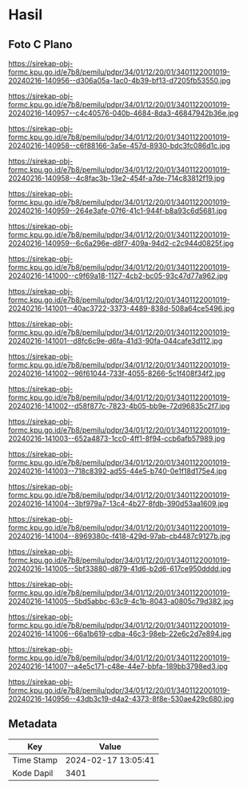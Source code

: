 # Hasil

## Foto C Plano

https://sirekap-obj-formc.kpu.go.id/e7b8/pemilu/pdpr/34/01/12/20/01/3401122001019-20240216-140956--d306a05a-1ac0-4b39-bf13-d7205fb53550.jpg

https://sirekap-obj-formc.kpu.go.id/e7b8/pemilu/pdpr/34/01/12/20/01/3401122001019-20240216-140957--c4c40576-040b-4684-8da3-46847942b36e.jpg

https://sirekap-obj-formc.kpu.go.id/e7b8/pemilu/pdpr/34/01/12/20/01/3401122001019-20240216-140958--c6f88166-3a5e-457d-8930-bdc3fc086d1c.jpg

https://sirekap-obj-formc.kpu.go.id/e7b8/pemilu/pdpr/34/01/12/20/01/3401122001019-20240216-140958--4c8fac3b-13e2-454f-a7de-714c83812f19.jpg

https://sirekap-obj-formc.kpu.go.id/e7b8/pemilu/pdpr/34/01/12/20/01/3401122001019-20240216-140959--264e3afe-07f6-41c1-944f-b8a93c6d5681.jpg

https://sirekap-obj-formc.kpu.go.id/e7b8/pemilu/pdpr/34/01/12/20/01/3401122001019-20240216-140959--6c6a296e-d8f7-409a-94d2-c2c944d0825f.jpg

https://sirekap-obj-formc.kpu.go.id/e7b8/pemilu/pdpr/34/01/12/20/01/3401122001019-20240216-141000--c9f69a18-1127-4cb2-bc05-93c47d77a962.jpg

https://sirekap-obj-formc.kpu.go.id/e7b8/pemilu/pdpr/34/01/12/20/01/3401122001019-20240216-141001--40ac3722-3373-4489-838d-508a64ce5496.jpg

https://sirekap-obj-formc.kpu.go.id/e7b8/pemilu/pdpr/34/01/12/20/01/3401122001019-20240216-141001--d8fc6c9e-d6fa-41d3-90fa-044cafe3d112.jpg

https://sirekap-obj-formc.kpu.go.id/e7b8/pemilu/pdpr/34/01/12/20/01/3401122001019-20240216-141002--96f61044-733f-4055-8266-5c1f408f34f2.jpg

https://sirekap-obj-formc.kpu.go.id/e7b8/pemilu/pdpr/34/01/12/20/01/3401122001019-20240216-141002--d58f877c-7823-4b05-bb9e-72d96835c2f7.jpg

https://sirekap-obj-formc.kpu.go.id/e7b8/pemilu/pdpr/34/01/12/20/01/3401122001019-20240216-141003--652a4873-1cc0-4ff1-8f94-ccb6afb57989.jpg

https://sirekap-obj-formc.kpu.go.id/e7b8/pemilu/pdpr/34/01/12/20/01/3401122001019-20240216-141003--718c8392-ad55-44e5-b740-0e1f18d175e4.jpg

https://sirekap-obj-formc.kpu.go.id/e7b8/pemilu/pdpr/34/01/12/20/01/3401122001019-20240216-141004--3bf979a7-13c4-4b27-8fdb-390d53aa1609.jpg

https://sirekap-obj-formc.kpu.go.id/e7b8/pemilu/pdpr/34/01/12/20/01/3401122001019-20240216-141004--8969380c-f418-429d-97ab-cb4487c9127b.jpg

https://sirekap-obj-formc.kpu.go.id/e7b8/pemilu/pdpr/34/01/12/20/01/3401122001019-20240216-141005--5bf33880-d879-41d6-b2d6-617ce950dddd.jpg

https://sirekap-obj-formc.kpu.go.id/e7b8/pemilu/pdpr/34/01/12/20/01/3401122001019-20240216-141005--5bd5abbc-63c9-4c1b-8043-a0805c79d382.jpg

https://sirekap-obj-formc.kpu.go.id/e7b8/pemilu/pdpr/34/01/12/20/01/3401122001019-20240216-141006--66a1b619-cdba-46c3-98eb-22e6c2d7e894.jpg

https://sirekap-obj-formc.kpu.go.id/e7b8/pemilu/pdpr/34/01/12/20/01/3401122001019-20240216-141007--a4e5c171-c48e-44e7-bbfa-189bb3798ed3.jpg

https://sirekap-obj-formc.kpu.go.id/e7b8/pemilu/pdpr/34/01/12/20/01/3401122001019-20240216-140956--43db3c19-d4a2-4373-8f8e-530ae429c680.jpg


## Metadata

| Key        | Value               |
| ---------- | ------------------- |
| Time Stamp | 2024-02-17 13:05:41 |
| Kode Dapil | 3401                |



